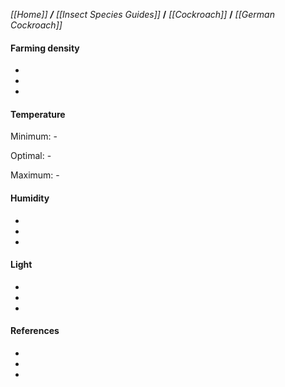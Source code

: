 _[[Home]] **/** [[Insect Species Guides]]_ **/** _[[Cockroach]]_ **/** _[[German Cockroach]]_

#### Farming density

-
-
-

#### Temperature

Minimum: -

Optimal: -

Maximum: -

#### Humidity

-
-
-

#### Light

-
-
-





#### References


-
-
-
